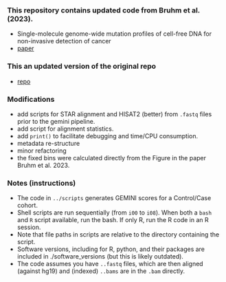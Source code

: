 ### This repository contains updated code from Bruhm et al. (2023).
* Single-molecule genome-wide mutation profiles of cell-free DNA for non-invasive detection of cancer
* [paper](https://www.nature.com/articles/s41588-023-01446-3)

### This an updated version of the original repo
*  [repo](https://github.com/cancer-genomics/gemini_wflow)

### Modifications
* add scripts for STAR alignment and HISAT2 (better) from `.fastq` files prior to the gemini pipeline.
* add script for alignment statistics.
* add `print()` to facilitate debugging and time/CPU consumption.
* metadata re-structure
* minor refactoring 
* the fixed bins were calculated directly from the Figure in the paper Bruhm et al. 2023. 

### Notes (instructions)
* The code in `../scripts` generates GEMINI scores for a Control/Case cohort.
* Shell scripts are run sequentially (from `i00` to `i08`). When both a `bash` and `R` script available, run the bash. If only R, run the R code in an R session.
* Note that file paths in scripts are relative to the directory containing the script.
* Software versions, including for R, python, and their packages are included in ./software_versions (but this is likely outdated).
* The code assumes you have `..fastq` files, which are then aligned (against hg19) and (indexed) `..bams` are in the `.bam` directly.
